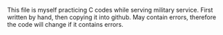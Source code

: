 This file is myself practicing C codes while serving military service. First written by hand, then copying it into github. May contain errors, therefore the code will change if it contains errors.
